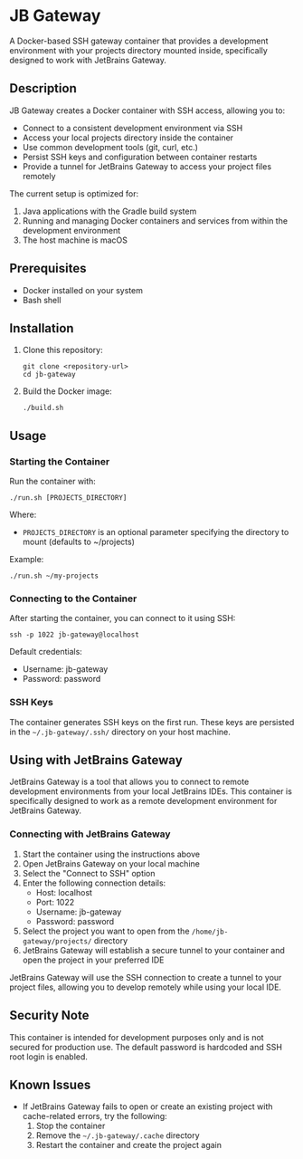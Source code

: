 # JB Gateway

A Docker-based SSH gateway container that provides a development environment with your projects directory mounted inside, specifically designed to work with JetBrains Gateway.

## Description

JB Gateway creates a Docker container with SSH access, allowing you to:
- Connect to a consistent development environment via SSH
- Access your local projects directory inside the container
- Use common development tools (git, curl, etc.)
- Persist SSH keys and configuration between container restarts
- Provide a tunnel for JetBrains Gateway to access your project files remotely

The current setup is optimized for:

1. Java applications with the Gradle build system
2. Running and managing Docker containers and services from within the development environment
3. The host machine is macOS

## Prerequisites

- Docker installed on your system
- Bash shell

## Installation

1. Clone this repository:
   ```
   git clone <repository-url>
   cd jb-gateway
   ```

2. Build the Docker image:
   ```
   ./build.sh
   ```

## Usage

### Starting the Container

Run the container with:

```
./run.sh [PROJECTS_DIRECTORY]
```

Where:
- `PROJECTS_DIRECTORY` is an optional parameter specifying the directory to mount (defaults to ~/projects)

Example:
```
./run.sh ~/my-projects
```

### Connecting to the Container

After starting the container, you can connect to it using SSH:

```
ssh -p 1022 jb-gateway@localhost
```

Default credentials:
- Username: jb-gateway
- Password: password

### SSH Keys

The container generates SSH keys on the first run. These keys are persisted in the `~/.jb-gateway/.ssh/` directory on your host machine.

## Using with JetBrains Gateway

JetBrains Gateway is a tool that allows you to connect to remote development environments from your local JetBrains IDEs. This container is specifically designed to work as a remote development environment for JetBrains Gateway.

### Connecting with JetBrains Gateway

1. Start the container using the instructions above
2. Open JetBrains Gateway on your local machine
3. Select the "Connect to SSH" option
4. Enter the following connection details:
   - Host: localhost
   - Port: 1022
   - Username: jb-gateway
   - Password: password
5. Select the project you want to open from the `/home/jb-gateway/projects/` directory
6. JetBrains Gateway will establish a secure tunnel to your container and open the project in your preferred IDE

JetBrains Gateway will use the SSH connection to create a tunnel to your project files, allowing you to develop remotely while using your local IDE.

## Security Note

This container is intended for development purposes only and is not secured for production use. The default password is hardcoded and SSH root login is enabled.

## Known Issues

- If JetBrains Gateway fails to open or create an existing project with cache-related errors, try the following:
    1. Stop the container
    2. Remove the `~/.jb-gateway/.cache` directory
    3. Restart the container and create the project again
